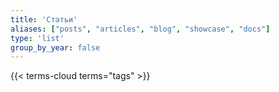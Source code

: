 ```yaml
---
title: 'Статьи'
aliases: ["posts", "articles", "blog", "showcase", "docs"]
type: 'list'
group_by_year: false
---
```


{{< terms-cloud terms="tags" >}}
